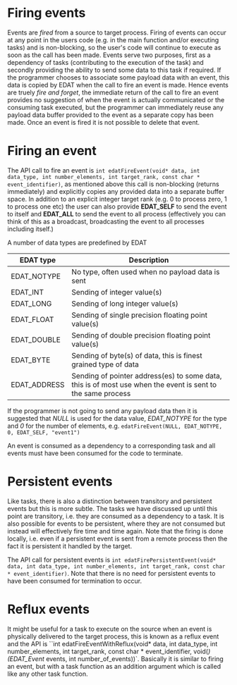 # Firing events
Events are _fired_ from a source to target process. Firing of events can occur at any point in the users code (e.g. in the main function and/or executing tasks) and is non-blocking, so the user's code will continue to execute as soon as the call has been made. Events serve two purposes, first as a dependency of tasks (contributing to the execution of the task) and secondly providing the ability to send some data to this task if required. If the programmer chooses to associate some payload data with an event, this data is copied by EDAT when the call to fire an event is made. Hence events are truely _fire and forget_, the immediate return of the call to fire an event provides no suggestion of when the event is actually communicated or the consuming task executed, but the programmer can immediately reuse any payload data buffer provided to the event as a separate copy has been made. Once an event is fired it is not possible to delete that event.

# Firing an event
The API call to fire an event is `int edatFireEvent(void* data, int data_type, int number_elements, int target_rank, const char * event_identifier)`, as mentioned above this call is non-blocking (returns immediately) and explicitly copies any provided data into a separate buffer space. In addition to an explicit integer target rank (e.g. 0 to process zero, 1 to process one etc) the user can also provide __EDAT_SELF__ to send the event to itself and __EDAT_ALL__ to send the event to all process (effectively you can think of this as a broadcast, broadcasting the event to all processes including itself.)

A number of data types are predefined by EDAT

EDAT type | Description
--------- | -----------
EDAT_NOTYPE | No type, often used when no payload data is sent
EDAT_INT | Sending of integer value(s)
EDAT_LONG  | Sending of long integer value(s)
EDAT_FLOAT | Sending of single precision floating point value(s)
EDAT_DOUBLE | Sending of double precision floating point value(s)
EDAT_BYTE | Sending of byte(s) of data, this is finest grained type of data
EDAT_ADDRESS | Sending of pointer address(es) to some data, this is of most use when the event is sent to the same process

If the programmer is not going to send any payload data then it is suggested that _NULL_ is used for the data value, _EDAT_NOTYPE_ for the type and _0_ for the number of elements, e.g. `edatFireEvent(NULL, EDAT_NOTYPE, 0, EDAT_SELF, "event1")`

An event is consumed as a dependency to a corresponding task and all events must have been consumed for the code to terminate.

# Persistent events

Like tasks, there is also a distinction between transitory and persistent events but this is more subtle. The tasks we have discussed up until this point are transitory, i.e. they are consumed as a dependency to a task. It is also possible for events to be persistent, where they are not consumed but instead will effectively fire time and time again. Note that the firing is done locally, i.e. even if a persistent event is sent from a remote process then the fact it is persistent it handled by the target.

The API call for persistent events is `int edatFirePersistentEvent(void* data, int data_type, int number_elements, int target_rank, const char * event_identifier)`. Note that there is no need for persistent events to have been consumed for termination to occur.

# Reflux events

It might be useful for a task to execute on the source when an event is physically delivered to the target process, this is known as a reflux event and the API is ``int edatFireEventWithReflux(void* data, int data_type, int number_elements, int target_rank, const char * event_identifier, void(*)(EDAT_Event* events, int number_of_events))`. Basically it is similar to firing an event, but with a task function as an addition argument which is called like any other task function. 
